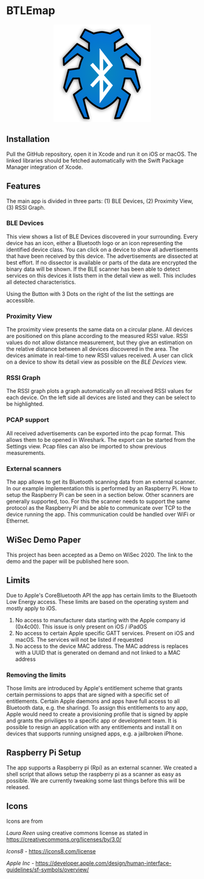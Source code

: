 # BTLEmap 

<div style="text-align:center">
<img src="./BLE-Scanner/Assets.xcassets/AppIcon.appiconset/Icon Mac-512pt.png" width=256px>
</div>

## Installation 

Pull the GitHub repository, open it in Xcode and run it on iOS or macOS. The linked libraries should be fetched automatically with the Swift Package Manager integration of Xcode. 

## Features 

The main app is divided in three parts: (1) BLE Devices, (2) Proximity View, (3) RSSI Graph. 

### BLE Devices 
This view shows a list of BLE Devices discovered in your surrounding. Every device has an icon, either a Bluetooth logo or an icon representing the identified device class.
You can click on a device to show all advertisements  that have been received by this device. The advertisements are dissected at best effort. If no dissector is available or parts of the data are encrypted the binary data will be shown. 
If the BLE scanner has been able to detect services on this devices it lists them in the detail view as well. This includes all detected characteristics. 

Using the Button with 3 Dots on the right of the list the settings are accessible. 

### Proximity View  

The proximity view presents the same data on a circular plane. All devices are positioned on this plane according to the measured RSSI value. RSSI values do not allow distance measurement, but they give an estimation on the relative distance between all devices discovered in the area. 
The devices animate in real-time to new RSSI values received. A user can click on a device to show its detail view as possible on the *BLE Devices* view. 

### RSSI Graph

The RSSI graph plots a graph automatically on all received RSSI values for each device. On the left side all devices are listed and they can be select to be highlighted. 

### PCAP support

All received advertisements can be exported into the pcap format. This allows them to be opened in Wireshark. The export can be started from the Settings view. 
Pcap files can also be imported to show previous measurements. 

### External scanners 

The app allows to get its Bluetooth scanning data from an external scanner. In our example implementation this is performed by an Raspberry Pi. 
How to setup the Raspberry Pi can be seen in a section below. 
Other scanners are generally supported, too. For this the scanner needs to support the same protocol as the Raspberry Pi and be able to communicate over TCP to the device running the app. 
This communication could be handled over WiFi or Ethernet. 


## WiSec Demo Paper 

This project has been accepted as a Demo on WiSec 2020. The link to the demo and the paper will be published here soon.

## Limits 

Due to Apple's CoreBluetooth API the app has certain limits to the Bluetooth Low Energy access. These limits are based on the operating system and mostly apply to iOS. 

1. No access to manufacturer data starting with the Apple company id (0x4c00). This issue is only present on iOS / iPadOS 
2. No access to certain Apple specific GATT services. Present on iOS and macOS. The services will not be listed if requested 
3. No access to the device MAC address. The MAC address is replaces with a UUID that is generated on demand and not linked to a MAC address  

### Removing the limits 
Those limits are introduced by Apple's entitlement scheme that grants certain permissions to apps that are signed with a specific set of entitlements. 
Certain Apple daemons and apps have full access to all Bluetooth data, e.g. the sharingd. To assign this entitlements to any app, Apple would need to create a provisioning profile that is signed by apple and grants the priviliges to a specific app or development team. It is possible to resign an application with any entitlements and install it on devices that supports running unsigned apps, e.g. a jailbroken iPhone.  

## Raspberry Pi Setup

The app supports a Raspberry pi (Rpi) as an external scanner. 
We created a shell script that allows setup the raspberry pi as a scanner as easy as possible. We are currently tweaking some last things before this will be released. 


## Icons 

Icons are from 

*Laura Reen* using creative commons license as stated in https://creativecommons.org/licenses/by/3.0/

*Icons8* - https://icons8.com/license 

*Apple Inc* - https://developer.apple.com/design/human-interface-guidelines/sf-symbols/overview/

